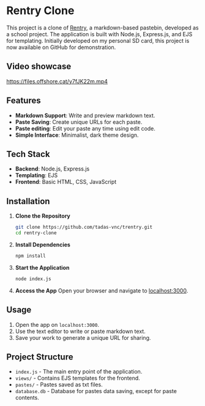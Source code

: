 
# Rentry Clone

This project is a clone of [Rentry](https://rentry.co/), a markdown-based pastebin, developed as a school project. The application is built with Node.js, Express.js, and EJS for templating. Initially developed on my personal SD card, this project is now available on GitHub for demonstration.

## Video showcase

https://files.offshore.cat/y7fJK22m.mp4

## Features

- **Markdown Support**: Write and preview markdown text.
- **Paste Saving**: Create unique URLs for each paste.
- **Paste editing**: Edit your paste any time using edit code.
- **Simple Interface**: Minimalist, dark theme design.

## Tech Stack

- **Backend**: Node.js, Express.js
- **Templating**: EJS
- **Frontend**: Basic HTML, CSS, JavaScript

## Installation

1. **Clone the Repository**
   ```bash
   git clone https://github.com/tadas-vnc/trentry.git
   cd rentry-clone
   ```

2. **Install Dependencies**
   ```bash
   npm install
   ```

3. **Start the Application**
   ```bash
   node index.js
   ```

4. **Access the App**
   Open your browser and navigate to [localhost:3000](http://localhost:3000).

## Usage

1. Open the app on `localhost:3000`.
2. Use the text editor to write or paste markdown text.
3. Save your work to generate a unique URL for sharing.

## Project Structure

- `index.js` - The main entry point of the application.
- `views/` - Contains EJS templates for the frontend.
- `pastes/` - Pastes saved as txt files.
- `database.db` - Database for pastes data saving, except for paste contents.
